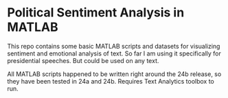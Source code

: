 # Political Sentiment Analysis in MATLAB
This repo contains some basic MATLAB scripts and datasets for visualizing sentiment and emotional analysis of text. So far I am using it specifically for presidential speeches. But could be used on any text.

All MATLAB scripts happened to be written right around the 24b release, so they have been tested in 24a and 24b. Requires Text Analytics toolbox to run.